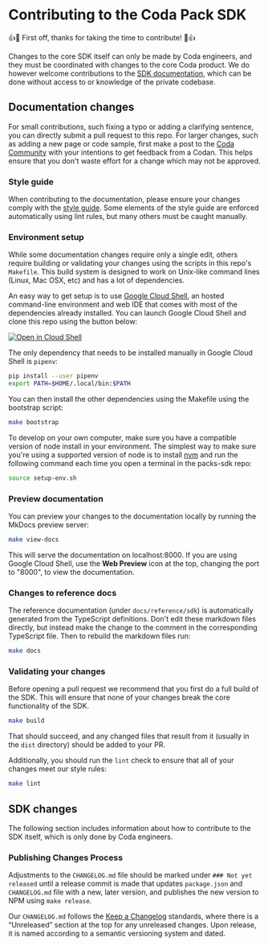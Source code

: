 # Contributing to the Coda Pack SDK

👍🎉 First off, thanks for taking the time to contribute! 🎉👍

Changes to the core SDK itself can only be made by Coda engineers, and they must be coordinated with changes to the core Coda product. We do however welcome contributions to the [SDK documentation][docs], which can be done without access to or knowledge of the private codebase.


## Documentation changes

For small contributions, such fixing a typo or adding a clarifying sentence, you can directly submit a pull request to this repo. For larger changes, such as adding a new page or code sample, first make a post to the [Coda Community][community] with your intentions to get feedback from a Codan. This helps ensure that you don't waste effort for a change which may not be approved.


### Style guide

When contributing to the documentation, please ensure your changes comply with the [style guide][style_guide]. Some elements of the style guide are enforced automatically using lint rules, but many others must be caught manually.


### Environment setup

While some documentation changes require only a single edit, others require building or validating your changes using the scripts in this repo's `Makefile`. This build system is designed to work on Unix-like command lines (Linux, Mac OSX, etc) and has a lot of dependencies.

An easy way to get setup is to use [Google Cloud Shell][cloud_shell], an hosted command-line environment and web IDE that comes with most of the dependencies already installed. You can launch Google Cloud Shell and clone this repo using the button below:

[![Open in Cloud Shell](https://gstatic.com/cloudssh/images/open-btn.svg)](https://shell.cloud.google.com/cloudshell/editor?cloudshell_git_repo=https://github.com/coda/packs-sdk.git&cloudshell_workspace=.&cloudshell_open_in_editor=docs/index.md)

The only dependency that needs to be installed manually in Google Cloud Shell is `pipenv`:

```sh
pip install --user pipenv
export PATH=$HOME/.local/bin:$PATH
```

You can then install the other dependencies using the Makefile using the bootstrap script:

```sh
make bootstrap
```

To develop on your own computer, make sure you have a compatible version of node install in your environment. The simplest way to make sure you're using a supported
version of node is to install [nvm](https://github.com/nvm-sh/nvm#installing-and-updating) and run the following command each time you open a terminal in the packs-sdk repo:

```sh
source setup-env.sh
```

### Preview documentation

You can preview your changes to the documentation locally by running the MkDocs preview server:

```sh
make view-docs
```

This will serve the documentation on localhost:8000. If you are using Google Cloud Shell, use the **Web Preview** icon at the top, changing the port to "8000", to view the documentation.


### Changes to reference docs

The reference documentation (under `docs/reference/sdk`) is automatically generated from the TypeScript definitions. Don't edit these markdown files directly, but instead make the change to the comment in the corresponding TypeScript file. Then to rebuild the markdown files run:

```sh
make docs
```


### Validating your changes

Before opening a pull request we recommend that you first do a full build of the SDK. This will ensure that none of your changes break the core functionality of the SDK.

```sh
make build
```

That should succeed, and any changed files that result from it (usually in the `dist` directory) should be added to your PR.

Additionally, you should run the `lint` check to ensure that all of your changes meet our style rules:

```sh
make lint
```


## SDK changes

The following section includes information about how to contribute to the SDK itself, which is only done by Coda engineers.


### Publishing Changes Process

Adjustments to the `CHANGELOG.md` file should be marked under `### Not yet released` until a release commit is made that updates `package.json` and `CHANGELOG.md` file with a new, later version, and publishes the new version to NPM using `make release`.

Our `CHANGELOG.md` follows the [Keep a Changelog][keepachangelog] standards, where there is a “Unreleased” section at the top for any unreleased changes. Upon release, it is named according to a semantic versioning system and dated.


[docs]: https://coda.io/packs/build
[community]: https://community.coda.io/c/developers-central/making-packs/15
[cloud_shell]: https://cloud.google.com/shell
[style_guide]: https://coda.io/packs/build/latest/support/contributing/style/
[keepachangelog]: https://keepachangelog.com/en/1.0.0/
